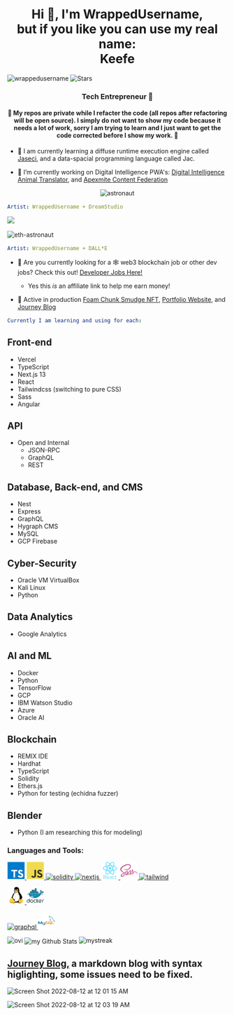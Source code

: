 <h1 align="center">Hi 👋, I'm WrappedUsername,<br /> but if you like you can use my real name:<br /> Keefe</h1>

<p align="left"> 
<img src="https://komarev.com/ghpvc/?username=wrappedusername&label=Profile%20views&color=f79952&style=flat" alt="wrappedusername" /> 
<img alt="Stars" src="https://img.shields.io/github/stars/WrappedUsername/WrappedUsername?style=flat-square&labelColor=343b41"/>
</p>

<h3 align="center">Tech Entrepreneur 🚀</h3>
<h4 align="center">🚧 My repos are private while I refacter the code (all repos after refactoring will be open source). I simply do not want to show my code because it needs a lot of work, sorry I am trying to learn and I just want to get the code corrected before I show my work. 🚧</h4>

- 📖 I am currently learning a diffuse runtime execution engine called [Jaseci](https://github.com/Jaseci-Labs/jaseci), and a data-spacial programming language called Jac.

- 🔭 I’m currently working on Digital Intelligence PWA's: [Digital Intelligence Animal Translator](https://github.com/WrappedUsername/doggy-decoder-jac), and [Apexmite Content Federation](https://github.com/WrappedUsername/apexmite-jac)

<p align="middle">
<img alt="astronaut" src="https://user-images.githubusercontent.com/104662990/207430123-8d8f5946-69e0-4125-8e8a-0609f1c9b3e4.png"/>
</p>  

```yml
Artist: WrappedUsername + DreamStudio
```

<img src="https://github-profile-trophy.vercel.app/?username=WrappedUsername&theme=juicyfresh&no-bg=true" />

![eth-astronaut](https://user-images.githubusercontent.com/104662990/207430580-f282399f-14fd-4ea1-b263-7a43fe0d6412.jpg)

```yml
Artist: WrappedUsername + DALL*E
```

- 👀 Are you currently looking for a 🕸 web3 blockchain job or other dev jobs? Check this out! [Developer Jobs Here!](https://app.usebraintrust.com/r/keefe1/)
  - Yes this *is* an affiliate link to help me earn money!

- :rocket: Active in production [Foam Chunk Smudge NFT](https://foam-chunk-smudge.vercel.app/), [Portfolio Website](https://wrappedusernames-portfolio.vercel.app/), and [Journey Blog](https://journey-blog-psi.vercel.app/)

```yml
Currently I am learning and using for each:
```

## Front-end
- Vercel
- TypeScript
- Next.js 13
- React
- Tailwindcss (switching to pure CSS)
- Sass
- Angular

## API
- Open and Internal
  - JSON-RPC
  - GraphQL
  - REST

## Database, Back-end, and CMS
- Nest
- Express
- GraphQL
- Hygraph CMS
- MySQL
- GCP Firebase

## Cyber-Security
- Oracle VM VirtualBox
- Kali Linux
- Python

## Data Analytics
- Google Analytics

## AI and ML 
- Docker
- Python
- TensorFlow
- GCP
- IBM Watson Studio
- Azure
- Oracle AI

## Blockchain
- REMIX IDE
- Hardhat
- TypeScript
- Solidity
- Ethers.js
- Python for testing (echidna fuzzer)

## Blender
- Python (I am researching this for modeling)

<h3 align="left">Languages and Tools:</h3>
<p align="left"> <a href="https://www.typescriptlang.org/" target="_blank" rel="noreferrer"> <img src="https://raw.githubusercontent.com/devicons/devicon/master/icons/typescript/typescript-original.svg" alt="typescript" width="40" height="40"/> </a>
<a href="https://developer.mozilla.org/en-US/docs/Web/JavaScript" target="_blank" rel="noreferrer"> <img src="https://raw.githubusercontent.com/devicons/devicon/master/icons/javascript/javascript-original.svg" alt="javascript" width="40" height="40"/> </a>
<a href="https://docs.soliditylang.org/en/v0.8.16/" target="_blank" rel="noreferrer"> <img src="https://cdn.jsdelivr.net/gh/devicons/devicon/icons/solidity/solidity-original.svg" alt="solidity" width="40" height="40"/> </a>
<a href="https://nextjs.org/" target="_blank" rel="noreferrer"> <img src="https://cdn.worldvectorlogo.com/logos/nextjs-2.svg" alt="nextjs" width="40" height="40"/> </a>
<a href="https://reactjs.org/" target="_blank" rel="noreferrer"> <img src="https://raw.githubusercontent.com/devicons/devicon/master/icons/react/react-original-wordmark.svg" alt="react" width="40" height="40"/> </a> <a href="https://sass-lang.com" target="_blank" rel="noreferrer"> <img src="https://raw.githubusercontent.com/devicons/devicon/master/icons/sass/sass-original.svg" alt="sass" width="40" height="40"/> </a> 
<a href="https://tailwindcss.com/" target="_blank" rel="noreferrer"> <img src="https://www.vectorlogo.zone/logos/tailwindcss/tailwindcss-icon.svg" alt="tailwind" width="40" height="40"/> </a>

<a href="https://www.linux.org/" target="_blank" rel="noreferrer"> <img src="https://raw.githubusercontent.com/devicons/devicon/master/icons/linux/linux-original.svg" alt="linux" width="40" height="40"/> </a>
<a href="https://www.docker.com/" target="_blank" rel="noreferrer"> <img src="https://raw.githubusercontent.com/devicons/devicon/master/icons/docker/docker-original-wordmark.svg" alt="docker" width="40" height="40"/> </a>  
  
<a href="https://graphql.org" target="_blank" rel="noreferrer"> <img src="https://www.vectorlogo.zone/logos/graphql/graphql-icon.svg" alt="graphql" width="40" height="40"/> </a> 
<a href="https://www.mysql.com/" target="_blank" rel="noreferrer"> <img src="https://raw.githubusercontent.com/devicons/devicon/master/icons/mysql/mysql-original-wordmark.svg" alt="mysql" width="40" height="40"/> </a>   
  
     
</p>

<img src="https://github-readme-stats.vercel.app/api/top-langs?username=WrappedUsername&show_icons=true&locale=en&layout=compact&theme=chartreuse-dark" alt="ovi" />

<img align="center" src="https://github-readme-stats.vercel.app/api?username=WrappedUsername&include_all_commits=true&count_private=true&show_icons=true&line_height=20&title_color=2B5BBD&icon_color=1124BB&text_color=A1A1A1&bg_color=0,000000,130F40" alt="my Github Stats"/>

<img src="https://github-readme-streak-stats.herokuapp.com/?user=WrappedUsername&theme=tokyonight" alt="mystreak"/>

## [Journey Blog,](https://github.com/WrappedUsername/journey-blog) a markdown blog with syntax higlighting, some issues need to be fixed.

![Screen Shot 2022-08-12 at 12 01 15 AM](https://user-images.githubusercontent.com/104662990/184288037-ec52cd2e-c58b-4451-a191-4f87b749447e.png)

![Screen Shot 2022-08-12 at 12 03 19 AM](https://user-images.githubusercontent.com/104662990/184288210-d6d7a63d-af02-4b45-924a-f9ba0d3fbfc6.png)



